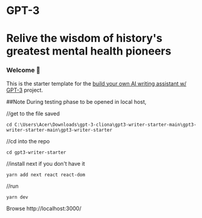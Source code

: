 # GPT-3 
# Relive the wisdom of history's greatest mental health pioneers
### Welcome 👋
This is the starter template for the [build your own AI writing assistant w/ GPT-3](https://buildspace.so/builds/ai-writer) project.

##Note
During testing phase to be opened in local host,

//get to the file saved
```
cd C:\Users\Acer\Downloads\gpt-3-cliona\gpt3-writer-starter-main\gpt3-writer-starter-main\gpt3-writer-starter
```
//cd into the repo
```
cd gpt3-writer-starter
```
//install next if you don't have it
```
yarn add next react react-dom
```
//run
```
yarn dev
```
Browse http://localhost:3000/
